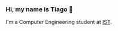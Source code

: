 ### Hi, my name is Tiago 👋

I'm a Computer Engineering student at [IST](https://tecnico.ulisboa.pt/pt/).
